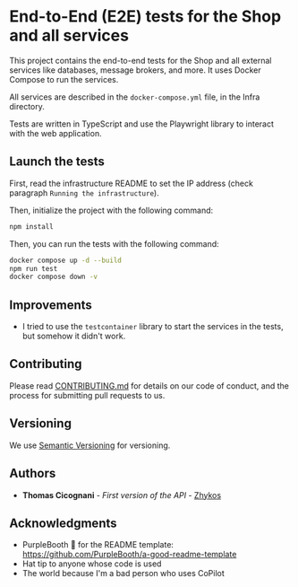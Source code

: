 # End-to-End (E2E) tests for the Shop and all services

This project contains the end-to-end tests for the Shop and all external services like databases, message brokers, and more.
It uses Docker Compose to run the services.

All services are described in the `docker-compose.yml` file, in the Infra directory.

Tests are written in TypeScript and use the Playwright library to interact with the web application.

## Launch the tests

First, read the infrastructure README to set the IP address (check paragraph `Running the infrastructure`).

Then, initialize the project with the following command:

```bash
npm install
```

Then, you can run the tests with the following command:

```bash
docker compose up -d --build
npm run test
docker compose down -v
```

## Improvements

- I tried to use the `testcontainer` library to start the services in the tests, but somehow it didn't work.

## Contributing

Please read [CONTRIBUTING.md](../CONTRIBUTING.md) for details on our code
of conduct, and the process for submitting pull requests to us.

## Versioning

We use [Semantic Versioning](http://semver.org/) for versioning.

## Authors

- **Thomas Cicognani** - *First version of the API* -
  [Zhykos](https://github.com/Zhykos)

## Acknowledgments

- PurpleBooth 🖤 for the README template: https://github.com/PurpleBooth/a-good-readme-template
- Hat tip to anyone whose code is used
- The world because I'm a bad person who uses CoPilot
